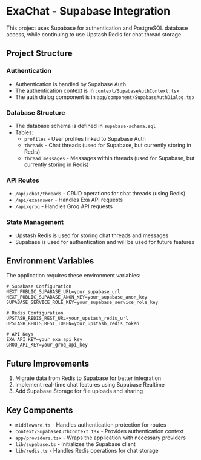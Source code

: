 # ExaChat - Supabase Integration

This project uses Supabase for authentication and PostgreSQL database access, while continuing to use Upstash Redis for chat thread storage.

## Project Structure

### Authentication
- Authentication is handled by Supabase Auth
- The authentication context is in `context/SupabaseAuthContext.tsx`
- The auth dialog component is in `app/component/SupabaseAuthDialog.tsx`

### Database Structure
- The database schema is defined in `supabase-schema.sql`
- Tables:
  - `profiles` - User profiles linked to Supabase Auth
  - `threads` - Chat threads (used for Supabase, but currently storing in Redis)
  - `thread_messages` - Messages within threads (used for Supabase, but currently storing in Redis)

### API Routes
- `/api/chat/threads` - CRUD operations for chat threads (using Redis)
- `/api/exaanswer` - Handles Exa API requests
- `/api/groq` - Handles Groq API requests

### State Management
- Upstash Redis is used for storing chat threads and messages
- Supabase is used for authentication and will be used for future features

## Environment Variables

The application requires these environment variables:

```
# Supabase Configuration
NEXT_PUBLIC_SUPABASE_URL=your_supabase_url
NEXT_PUBLIC_SUPABASE_ANON_KEY=your_supabase_anon_key
SUPABASE_SERVICE_ROLE_KEY=your_supabase_service_role_key

# Redis Configuration
UPSTASH_REDIS_REST_URL=your_upstash_redis_url
UPSTASH_REDIS_REST_TOKEN=your_upstash_redis_token

# API Keys
EXA_API_KEY=your_exa_api_key
GROQ_API_KEY=your_groq_api_key
```

## Future Improvements

1. Migrate data from Redis to Supabase for better integration
2. Implement real-time chat features using Supabase Realtime
3. Add Supabase Storage for file uploads and sharing

## Key Components

- `middleware.ts` - Handles authentication protection for routes
- `context/SupabaseAuthContext.tsx` - Provides authentication context
- `app/providers.tsx` - Wraps the application with necessary providers
- `lib/supabase.ts` - Initializes the Supabase client
- `lib/redis.ts` - Handles Redis operations for chat storage 